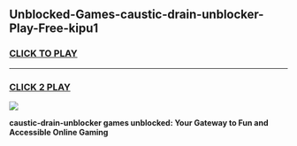 
## Unblocked-Games-caustic-drain-unblocker-Play-Free-kipu1
<h3>
<a href="https://premium76.site?title=caustic-drain-unblocker&ref=18A1">CLICK TO PLAY</a></h3>
<hr>

<h3>
<a href="https://premium76.site?title=caustic-drain-unblocker&ref=18A1">CLICK 2 PLAY</a>
  
</h3>

<a href="https://premium76.site?title=caustic-drain-unblocker&ref=18A1"><img src="https://clearcache.store/games.png"></a>


**caustic-drain-unblocker games unblocked: Your Gateway to Fun and Accessible Online Gaming**
